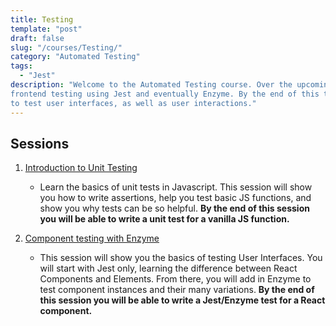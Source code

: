 ```yaml
---
title: Testing
template: "post"
draft: false
slug: "/courses/Testing/"
category: "Automated Testing"
tags:
  - "Jest"
description: "Welcome to the Automated Testing course. Over the upcoming weeks you will dive into 
frontend testing using Jest and eventually Enzyme. By the end of this track you will know how 
to test user interfaces, as well as user interactions." 
---
```


## Sessions

1.  [Introduction to Unit Testing](intro-to-unit-testing)

    -   Learn the basics of unit tests in Javascript. This session will show you how to
    write assertions, help you test basic JS functions, and show you why tests can be so helpful. **By the end of this session you
    will be able to write a unit test for a vanilla JS function.** 

2.  [Component testing with Enzyme](component-testing)

    -   This session will show you the basics of testing User Interfaces. You will start with Jest only, learning
    the difference between React Components and Elements. From there, you will add in Enzyme to test component instances and their many variations. **By the end of this session you will be able to write a Jest/Enzyme test for a React component.**
